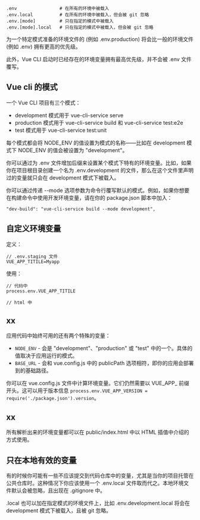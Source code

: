```
.env                # 在所有的环境中被载入
.env.local          # 在所有的环境中被载入，但会被 git 忽略
.env.[mode]         # 只在指定的模式中被载入
.env.[mode].local   # 只在指定的模式中被载入，但会被 git 忽略
```

为一个特定模式准备的环境文件的 (例如 .env.production) 将会比一般的环境文件 (例如 .env) 拥有更高的优先级。

此外，Vue CLI 启动时已经存在的环境变量拥有最高优先级，并不会被 .env 文件覆写。

## Vue cli 的模式

一个 Vue CLI 项目有三个模式：

* development 模式用于 vue-cli-service serve
* production 模式用于 vue-cli-service build 和 vue-cli-service test:e2e
* test 模式用于 vue-cli-service test:unit

每个模式都会将 NODE_ENV 的值设置为模式的名称——比如在 development 模式下 NODE_ENV 的值会被设置为 "development"。

你可以通过为 .env 文件增加后缀来设置某个模式下特有的环境变量。比如，如果你在项目根目录创建一个名为 .env.development 的文件，那么在这个文件里声明过的变量就只会在 development 模式下被载入。

你可以通过传递 --mode 选项参数为命令行覆写默认的模式。例如，如果你想要在构建命令中使用开发环境变量，请在你的 package.json 脚本中加入：

```
"dev-build": "vue-cli-service build --mode development",
```

## 自定义环境变量

定义：

```
// .env.staging 文件
VUE_APP_TITILE=Myapp
```

使用： 

```
// 代码中
process.env.VUE_APP_TITILE

// html 中

```

## xx

应用代码中始终可用的还有两个特殊的变量：

* `NODE_ENV` - 会是 "development"、"production" 或 "test" 中的一个。具体的值取决于应用运行的模式。
* `BASE_URL` - 会和 vue.config.js 中的 publicPath 选项相符，即你的应用会部署到的基础路径。

你可以在 vue.config.js 文件中计算环境变量。它们仍然需要以 VUE_APP_ 前缀开头。这可以用于版本信息 `process.env.VUE_APP_VERSION = require('./package.json').version`。

## xx

所有解析出来的环境变量都可以在 public/index.html 中以 HTML 插值中介绍的方式使用。

## 只在本地有效的变量

有的时候你可能有一些不应该提交到代码仓库中的变量，尤其是当你的项目托管在公共仓库时。这种情况下你应该使用一个 .env.local 文件取而代之。本地环境文件默认会被忽略，且出现在 .gitignore 中。

.local 也可以加在指定模式的环境文件上，比如 .env.development.local 将会在 development 模式下被载入，且被 git 忽略。